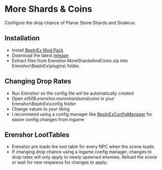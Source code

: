 # More Shards & Coins
Configure the drop chance of Planar Stone Shards and Sivakrux.

## Installation
- Install [BepInEx Mod Pack](https://thunderstore.io/c/erenshor/p/BepInEx/BepInExPack/)
- Download the latest [release](https://github.com/et508/Erenshor.MoreShardsAndCoins/releases) 
- Extract files from Erenshor.MoreShardsAndCoins.zip into Erenshor\BepInEx\plugins\ folder.

## Changing Drop Rates
- Run Erenshor so the config file will be automatically created
- Open *et508.erenshor.moreshardsandcoins* in your Erenshor\BepInEx\config folder
- Change values to your liking
- I recommend using a config manager like [BepInExConfigManager](https://github.com/sinai-dev/BepInExConfigManager) for easier config changes from ingame

## Erenshor LootTables
- Erenshor pre loads the loot table for every NPC when the scene loads.
- If changing drop chance using a ingame config manager, changes to drop rates will only apply to newly spawned enemies. Reload the scene or wait for new respawns for changes to apply.